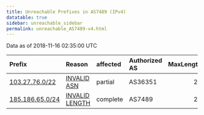 ```yaml
---
title: Unreachable Prefixes in AS7489 (IPv4)
datatable: true
sidebar: unreachable_sidebar
permalink: unreachable_AS7489-v4.html
---
```


Data as of 2018-11-16 02:35:00 UTC


<div class="datatable-begin"></div>

| Prefix                                                   | Reason                                                                                                   | affected   | Authorized AS   |   MaxLength | Anchor                                         |   unreachable /24s |
|:---------------------------------------------------------|:---------------------------------------------------------------------------------------------------------|:-----------|:----------------|------------:|:-----------------------------------------------|-------------------:|
| [103.27.76.0/22](https://stat.ripe.net/103.27.76.0/22)   | [INVALID ASN](https://rpki-validator.ripe.net/announcement-preview?asn=AS7489&prefix=103.27.76.0/22)     | partial    | AS36351         |          22 | [APNIC](unreachable_APNIC_RPKI_Root-v4.html)   |                  4 |
| [185.186.65.0/24](https://stat.ripe.net/185.186.65.0/24) | [INVALID LENGTH](https://rpki-validator.ripe.net/announcement-preview?asn=AS7489&prefix=185.186.65.0/24) | complete   | AS7489          |          22 | [RIPE](unreachable_RIPE_NCC_RPKI_Root-v4.html) |                  1 |

<div class="datatable-end"></div>